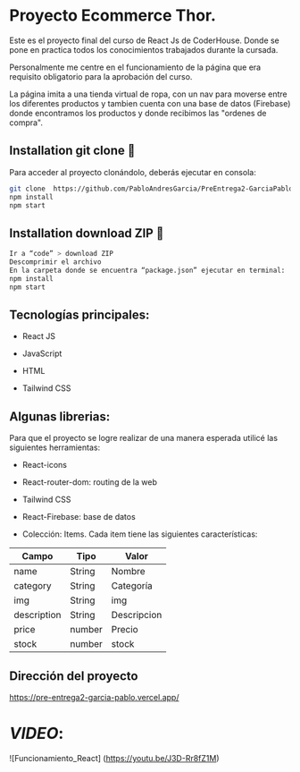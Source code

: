 # Proyecto Ecommerce Thor.

Este es el proyecto final del curso de React Js de CoderHouse. Donde se pone en practica todos los conocimientos trabajados durante la cursada. 

Personalmente me centre en el funcionamiento de la página que era requisito obligatorio para la aprobación del curso.

La página imita a una tienda virtual de ropa, con un nav para moverse entre los diferentes productos y tambien cuenta con una base de datos (Firebase) donde encontramos los productos y donde recibimos las "ordenes de compra".

## Installation git clone 🔧

Para acceder al proyecto clonándolo, deberás ejecutar en consola: 
```sh
git clone  https://github.com/PabloAndresGarcia/PreEntrega2-GarciaPablo
npm install 
npm start
```
## Installation download ZIP 🔧
```sh
Ir a “code” > download ZIP
Descomprimir el archivo
En la carpeta donde se encuentra “package.json” ejecutar en terminal: 
npm install
npm start
```

## Tecnologías principales:

- React JS

- JavaScript

- HTML

- Tailwind CSS


## Algunas librerias:

Para que el proyecto se logre realizar de una manera esperada utilicé las siguientes herramientas:

- React-icons

- React-router-dom: routing de la web

- Tailwind CSS

- React-Firebase: base de datos

- Colección: Items. Cada item tiene las siguientes características:

|    Campo      |   Tipo        |   Valor       |
| ------------- | ------------- | ------------- |
|   name        |   String      |   Nombre      |
|   category    |   String      |   Categoría   |
|       img     |   String      |       img     |
| description   |   String      | Descripcion   |
|       price   |   number      |     Precio    |
|       stock   |   number      |       stock   |

## Dirección del proyecto

https://pre-entrega2-garcia-pablo.vercel.app/

# *VIDEO*:
![Funcionamiento_React] (https://youtu.be/J3D-Rr8fZ1M)

